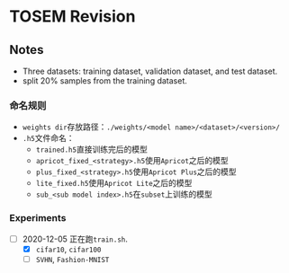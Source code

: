 # TOSEM Revision

## Notes

* Three datasets: training dataset, validation dataset, and test dataset.
* split 20% samples from the training dataset.

### 命名规则
* `weights dir`存放路径：`./weights/<model name>/<dataset>/<version>/`
* `.h5`文件命名：
    * `trained.h5`直接训练完后的模型
    * `apricot_fixed_<strategy>.h5`使用`Apricot`之后的模型
    * `plus_fixed_<strategy>.h5`使用`Apricot Plus`之后的模型
    * `lite_fixed.h5`使用`Apricot Lite`之后的模型
    * `sub_<sub model index>.h5`在`subset`上训练的模型

### Experiments
* [ ] 2020-12-05 正在跑`train.sh`.
    * [x] `cifar10`, `cifar100`
    * [ ] `SVHN`, `Fashion-MNIST`